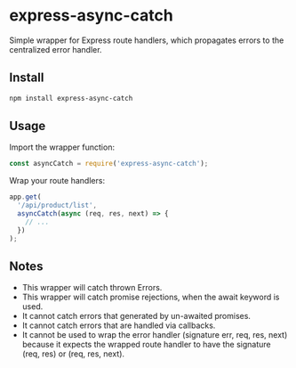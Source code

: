 # express-async-catch

Simple wrapper for Express route handlers, which propagates errors to the centralized error handler.

## Install

```bash
npm install express-async-catch
```

## Usage

Import the wrapper function:

```js
const asyncCatch = require('express-async-catch');
```

Wrap your route handlers:

```js
app.get(
  '/api/product/list',
  asyncCatch(async (req, res, next) => {
    // ...
  })
);
```

## Notes

- This wrapper will catch thrown Errors.
- This wrapper will catch promise rejections, when the await keyword is used.
- It cannot catch errors that generated by un-awaited promises.
- It cannot catch errors that are handled via callbacks.
- It cannot be used to wrap the error handler (signature err, req, res, next)
  because it expects the wrapped route handler to have the signature (req, res) or (req, res, next).

